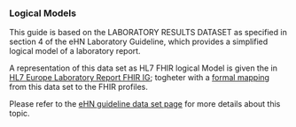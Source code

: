 
### Logical Models

This guide is based on the  LABORATORY RESULTS DATASET as specified in section 4 of the eHN Laboratory Guideline, which provides a simplified logical model of a laboratory report.

A representation of this data set as HL7 FHIR logical Model is given the in [HL7 Europe Laboratory Report FHIR IG](https://hl7.eu/fhir/laboratory/artifacts.html#1); togheter with a [formal mapping](https://hl7.eu/fhir/laboratory/artifacts.html#2) from this data set to the FHIR profiles.

Please refer to the [eHN guideline data set page](https://hl7.eu/fhir/laboratory/logicalModel.html) for more details about this topic.
